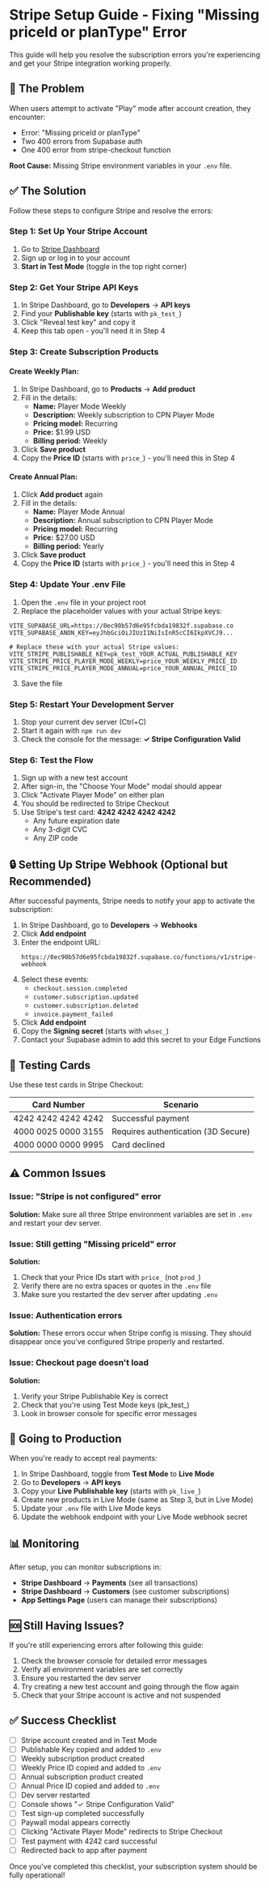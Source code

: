 # Stripe Setup Guide - Fixing "Missing priceId or planType" Error

This guide will help you resolve the subscription errors you're experiencing and get your Stripe integration working properly.

## 🔴 The Problem

When users attempt to activate "Play" mode after account creation, they encounter:
- Error: "Missing priceId or planType"
- Two 400 errors from Supabase auth
- One 400 error from stripe-checkout function

**Root Cause:** Missing Stripe environment variables in your `.env` file.

## ✅ The Solution

Follow these steps to configure Stripe and resolve the errors:

### Step 1: Set Up Your Stripe Account

1. Go to [Stripe Dashboard](https://dashboard.stripe.com)
2. Sign up or log in to your account
3. **Start in Test Mode** (toggle in the top right corner)

### Step 2: Get Your Stripe API Keys

1. In Stripe Dashboard, go to **Developers** → **API keys**
2. Find your **Publishable key** (starts with `pk_test_`)
3. Click "Reveal test key" and copy it
4. Keep this tab open - you'll need it in Step 4

### Step 3: Create Subscription Products

#### Create Weekly Plan:
1. In Stripe Dashboard, go to **Products** → **Add product**
2. Fill in the details:
   - **Name:** Player Mode Weekly
   - **Description:** Weekly subscription to CPN Player Mode
   - **Pricing model:** Recurring
   - **Price:** $1.99 USD
   - **Billing period:** Weekly
3. Click **Save product**
4. Copy the **Price ID** (starts with `price_`) - you'll need this in Step 4

#### Create Annual Plan:
1. Click **Add product** again
2. Fill in the details:
   - **Name:** Player Mode Annual
   - **Description:** Annual subscription to CPN Player Mode
   - **Pricing model:** Recurring
   - **Price:** $27.00 USD
   - **Billing period:** Yearly
3. Click **Save product**
4. Copy the **Price ID** (starts with `price_`) - you'll need this in Step 4

### Step 4: Update Your .env File

1. Open the `.env` file in your project root
2. Replace the placeholder values with your actual Stripe keys:

```env
VITE_SUPABASE_URL=https://0ec90b57d6e95fcbda19832f.supabase.co
VITE_SUPABASE_ANON_KEY=eyJhbGciOiJIUzI1NiIsInR5cCI6IkpXVCJ9...

# Replace these with your actual Stripe values:
VITE_STRIPE_PUBLISHABLE_KEY=pk_test_YOUR_ACTUAL_PUBLISHABLE_KEY
VITE_STRIPE_PRICE_PLAYER_MODE_WEEKLY=price_YOUR_WEEKLY_PRICE_ID
VITE_STRIPE_PRICE_PLAYER_MODE_ANNUAL=price_YOUR_ANNUAL_PRICE_ID
```

3. Save the file

### Step 5: Restart Your Development Server

1. Stop your current dev server (Ctrl+C)
2. Start it again with `npm run dev`
3. Check the console for the message: **✓ Stripe Configuration Valid**

### Step 6: Test the Flow

1. Sign up with a new test account
2. After sign-in, the "Choose Your Mode" modal should appear
3. Click "Activate Player Mode" on either plan
4. You should be redirected to Stripe Checkout
5. Use Stripe's test card: **4242 4242 4242 4242**
   - Any future expiration date
   - Any 3-digit CVC
   - Any ZIP code

## 🔒 Setting Up Stripe Webhook (Optional but Recommended)

After successful payments, Stripe needs to notify your app to activate the subscription:

1. In Stripe Dashboard, go to **Developers** → **Webhooks**
2. Click **Add endpoint**
3. Enter the endpoint URL:
   ```
   https://0ec90b57d6e95fcbda19832f.supabase.co/functions/v1/stripe-webhook
   ```
4. Select these events:
   - `checkout.session.completed`
   - `customer.subscription.updated`
   - `customer.subscription.deleted`
   - `invoice.payment_failed`
5. Click **Add endpoint**
6. Copy the **Signing secret** (starts with `whsec_`)
7. Contact your Supabase admin to add this secret to your Edge Functions

## 🧪 Testing Cards

Use these test cards in Stripe Checkout:

| Card Number | Scenario |
|-------------|----------|
| 4242 4242 4242 4242 | Successful payment |
| 4000 0025 0000 3155 | Requires authentication (3D Secure) |
| 4000 0000 0000 9995 | Card declined |

## ⚠️ Common Issues

### Issue: "Stripe is not configured" error
**Solution:** Make sure all three Stripe environment variables are set in `.env` and restart your dev server.

### Issue: Still getting "Missing priceId" error
**Solution:**
1. Check that your Price IDs start with `price_` (not `prod_`)
2. Verify there are no extra spaces or quotes in the `.env` file
3. Make sure you restarted the dev server after updating `.env`

### Issue: Authentication errors
**Solution:** These errors occur when Stripe config is missing. They should disappear once you've configured Stripe properly and restarted.

### Issue: Checkout page doesn't load
**Solution:**
1. Verify your Stripe Publishable Key is correct
2. Check that you're using Test Mode keys (pk_test_)
3. Look in browser console for specific error messages

## 🚀 Going to Production

When you're ready to accept real payments:

1. In Stripe Dashboard, toggle from **Test Mode** to **Live Mode**
2. Go to **Developers** → **API keys**
3. Copy your **Live Publishable key** (starts with `pk_live_`)
4. Create new products in Live Mode (same as Step 3, but in Live Mode)
5. Update your `.env` file with Live Mode keys
6. Update the webhook endpoint with your Live Mode webhook secret

## 📊 Monitoring

After setup, you can monitor subscriptions in:
- **Stripe Dashboard** → **Payments** (see all transactions)
- **Stripe Dashboard** → **Customers** (see customer subscriptions)
- **App Settings Page** (users can manage their subscriptions)

## 🆘 Still Having Issues?

If you're still experiencing errors after following this guide:

1. Check the browser console for detailed error messages
2. Verify all environment variables are set correctly
3. Ensure you restarted the dev server
4. Try creating a new test account and going through the flow again
5. Check that your Stripe account is active and not suspended

## ✅ Success Checklist

- [ ] Stripe account created and in Test Mode
- [ ] Publishable Key copied and added to `.env`
- [ ] Weekly subscription product created
- [ ] Weekly Price ID copied and added to `.env`
- [ ] Annual subscription product created
- [ ] Annual Price ID copied and added to `.env`
- [ ] Dev server restarted
- [ ] Console shows "✓ Stripe Configuration Valid"
- [ ] Test sign-up completed successfully
- [ ] Paywall modal appears correctly
- [ ] Clicking "Activate Player Mode" redirects to Stripe Checkout
- [ ] Test payment with 4242 card successful
- [ ] Redirected back to app after payment

Once you've completed this checklist, your subscription system should be fully operational!
